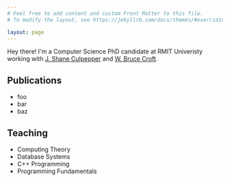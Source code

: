 ```yaml
---
# Feel free to add content and custom Front Matter to this file.
# To modify the layout, see https://jekyllrb.com/docs/themes/#overriding-theme-defaults

layout: page
---
```


Hey there! I'm a Computer Science PhD candidate at RMIT Univeristy working with
[J. Shane Culpepper][pepper] and [W. Bruce Croft][croft].

[pepper]: http://culpepper.io
[croft]: http://ciir.cs.umass.edu/croft

## Publications

* foo
* bar
* baz

## Teaching

* Computing Theory
* Database Systems
* C++ Programming
* Programming Fundamentals
